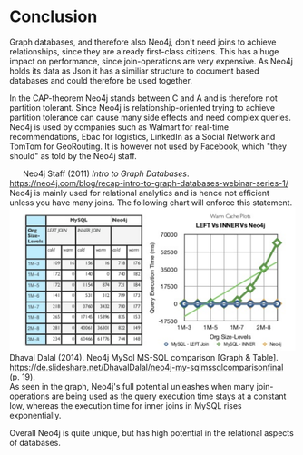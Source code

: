 # Conclusion

<!--- 
- no joins needed to achive relationships
- similar structure to other document based dbs => parallel/synced/hybrid usage possible (mongodb)
- CAP => CA ( relation oriented -> many side effects, complex queries )
- used by Wallmart (real-time recommandation), Ebay (logistics), LinkedIn (Social Network), TomTom (Geo Routing), !Facebook
- manly relational analytics -> not performant until you have many joins (https://de.slideshare.net/DhavalDalal/neo4j-my-sqlmssqlcomparisonfinal p.19)
- auto index popular nodes by time (http://addisonlee.azurewebsites.net/neo4j-vs-mysql-vs-mongodb/)

=> unique and awesome 
-->

Graph databases, and therefore also Neo4j, don't need joins to achieve relationships, since they are already first-class citizens. This has a huge impact on performance, since join-operations are very expensive.
As Neo4j holds its data as Json it has a similiar structure to document based databases and could therefore be used together. 

In the CAP-theorem Neo4j stands between C and A and is therefore not partition tolerant. Since Neo4j is relationship-oriented trying to achieve partition tolerance can cause many side effects and need complex queries.
Neo4j is used by companies such as Walmart for real-time recommendations, Ebac for logistics, LinkedIn as a Social Network and TomTom for GeoRouting. It is however not used by Facebook, which "they should" as told by the Neo4j staff.<br>
<!---
Kein richtiges Zitat, wie einbinden?
-->
&nbsp;&nbsp;&nbsp;&nbsp;&nbsp;&nbsp;Neo4j Staff (2011) *Intro to Graph Databases*. https://neo4j.com/blog/recap-intro-to-graph-databases-webinar-series-1/
Neo4j is mainly used for relational analytics and is hence not efficient unless you have many joins. The following chart will enforce this statement.<br>
![neo4j sql comparison](/paper/images/neo4j_joins.PNG)<br>
Dhaval Dalal (2014). Neo4j MySql MS-SQL comparison [Graph & Table]. https://de.slideshare.net/DhavalDalal/neo4j-my-sqlmssqlcomparisonfinal (p. 19).<br>
As seen in the graph, Neo4j's full potential unleashes when many join-operations are being used as the query execution time stays at a constant low, whereas the execution time for inner joins in MySQL rises exponentially.

Overall Neo4j is quite unique, but has high potential in the relational aspects of databases.
